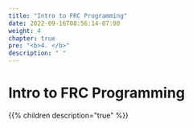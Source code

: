 ```yaml
---
title: "Intro to FRC Programming"
date: 2022-09-16T08:56:14-07:00
weight: 4
chapter: true
pre: "<b>4. </b>"
description: " "
---
```


# Intro to FRC Programming

{{% children description="true" %}}
